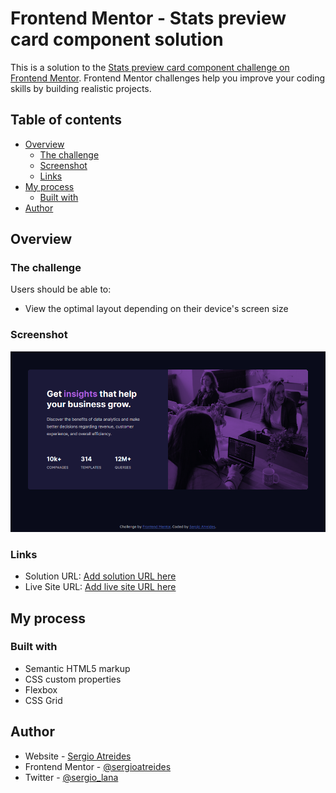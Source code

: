 # Frontend Mentor - Stats preview card component solution

This is a solution to the [Stats preview card component challenge on Frontend Mentor](https://www.frontendmentor.io/challenges/stats-preview-card-component-8JqbgoU62). Frontend Mentor challenges help you improve your coding skills by building realistic projects. 

## Table of contents

- [Overview](#overview)
  - [The challenge](#the-challenge)
  - [Screenshot](#screenshot)
  - [Links](#links)
- [My process](#my-process)
  - [Built with](#built-with)
- [Author](#author)

## Overview

### The challenge

Users should be able to:

- View the optimal layout depending on their device's screen size

### Screenshot

![](./images/screenshot.png)

### Links

- Solution URL: [Add solution URL here](https://github.com/sergioatreides/stats-preview-card-component-main)
- Live Site URL: [Add live site URL here](https://sergioatreides.github.io/stats-preview-card-component-main/)

## My process

### Built with

- Semantic HTML5 markup
- CSS custom properties
- Flexbox
- CSS Grid

## Author

- Website - [Sergio Atreides](https://github.com/sergioatreides)
- Frontend Mentor - [@sergioatreides](https://www.frontendmentor.io/profile/sergioatreides)
- Twitter - [@sergio_lana](https://twitter.com/sergio_lana/)

